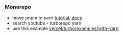 ### Monorepo

- move pnpm to yarn [tutorial](https://blog.logrocket.com/build-monorepo-next-js/), [docs](https://turbo.build/repo/docs/getting-started/existing-monorepo)
- search youtube - turborepo yarn
- use this example [vercel/turbo/examples/with-yarn](https://github.com/vercel/turbo/tree/main/examples/with-yarn)


